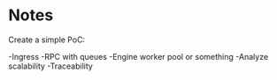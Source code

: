 # Notes

Create a simple PoC:

-Ingress
-RPC with queues
-Engine worker pool or something
-Analyze scalability
-Traceability